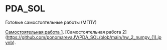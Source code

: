 # PDA_SOL
Готовые самостоятельные работы (МГПУ) 

[Самостоятельная работа 1](https://github.com/ponomarevaJV/PDA_SOL/blob/main/Самостоятельная_работа_1.ipynb).
[Самостоятельная работа 2] (https://github.com/ponomarevaJV/PDA_SOL/blob/main/hw_2_numpy_(1).ipynb).
